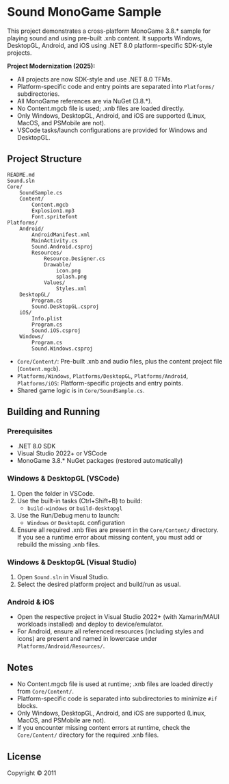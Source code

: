# Sound MonoGame Sample

This project demonstrates a cross-platform MonoGame 3.8.* sample for playing sound and using pre-built .xnb content. It supports Windows, DesktopGL, Android, and iOS using .NET 8.0 platform-specific SDK-style projects.

**Project Modernization (2025):**
- All projects are now SDK-style and use .NET 8.0 TFMs.
- Platform-specific code and entry points are separated into `Platforms/` subdirectories.
- All MonoGame references are via NuGet (3.8.*).
- No Content.mgcb file is used; .xnb files are loaded directly.
- Only Windows, DesktopGL, Android, and iOS are supported (Linux, MacOS, and PSMobile are not).
- VSCode tasks/launch configurations are provided for Windows and DesktopGL.

## Project Structure

```
README.md
Sound.sln
Core/
    SoundSample.cs
    Content/
        Content.mgcb
        Explosion1.mp3
        Font.spritefont
Platforms/
    Android/
        AndroidManifest.xml
        MainActivity.cs
        Sound.Android.csproj
        Resources/
            Resource.Designer.cs
            Drawable/
                icon.png
                splash.png
            Values/
                Styles.xml
    DesktopGL/
        Program.cs
        Sound.DesktopGL.csproj
    iOS/
        Info.plist
        Program.cs
        Sound.iOS.csproj
    Windows/
        Program.cs
        Sound.Windows.csproj
```

- `Core/Content/`: Pre-built .xnb and audio files, plus the content project file (`Content.mgcb`).
- `Platforms/Windows`, `Platforms/DesktopGL`, `Platforms/Android`, `Platforms/iOS`: Platform-specific projects and entry points.
- Shared game logic is in `Core/SoundSample.cs`.

## Building and Running

### Prerequisites
- .NET 8.0 SDK
- Visual Studio 2022+ or VSCode
- MonoGame 3.8.* NuGet packages (restored automatically)

### Windows & DesktopGL (VSCode)
1. Open the folder in VSCode.
2. Use the built-in tasks (Ctrl+Shift+B) to build:
   - `build-windows` or `build-desktopgl`
3. Use the Run/Debug menu to launch:
   - `Windows` or `DesktopGL` configuration
4. Ensure all required .xnb files are present in the `Core/Content/` directory. If you see a runtime error about missing content, you must add or rebuild the missing .xnb files.

### Windows & DesktopGL (Visual Studio)
1. Open `Sound.sln` in Visual Studio.
2. Select the desired platform project and build/run as usual.

### Android & iOS
- Open the respective project in Visual Studio 2022+ (with Xamarin/MAUI workloads installed) and deploy to device/emulator.
- For Android, ensure all referenced resources (including styles and icons) are present and named in lowercase under `Platforms/Android/Resources/`.

## Notes
- No Content.mgcb file is used at runtime; .xnb files are loaded directly from `Core/Content/`.
- Platform-specific code is separated into subdirectories to minimize `#if` blocks.
- Only Windows, DesktopGL, Android, and iOS are supported (Linux, MacOS, and PSMobile are not).
- If you encounter missing content errors at runtime, check the `Core/Content/` directory for the required .xnb files.

## License
Copyright © 2011
